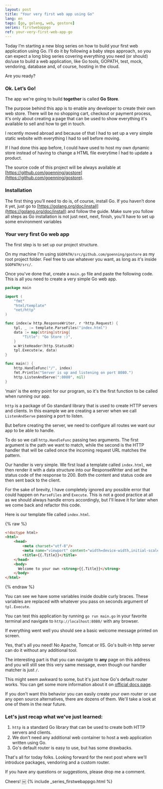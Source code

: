 ```yaml
---
layout: post
title: "Your very first web app using Go"
lang: en
tags: [go, golang, web, gostore]
series: firstwebappgo
ref: your-very-first-web-app-go
---
```


Today I’m starting a new blog series on how to build your first web application using Go. I’ll do it by following a baby steps approach, so you can expect a long blog series covering everything you need (or should) do/use to build a web application, like Go tools, GOPATH, test, mock, vendoring, database and, of course, hosting in the cloud.

Are you ready?

### Ok. Let’s Go!

The app we're going to build **together** is called **Go Store**. 

The purpose behind this app is to enable any developer to create their own web store. There will be no shopping cart, checkout or payment process, it's only about creating a page that can be used to show everything it's available to sell and how to get in touch.

I recently moved abroad and because of that I had to set up a very simple static website with everything I had to sell before moving. 

If I had done this app before, I could have used to host my own dynamic store instead of having to change a HTML file everytime I had to update a product.

The source code of this project will be always available at [https://github.com/goenning/gostore](https://github.com/goenning/gostore).

### Installation 

The first thing you’ll need to do is, of course, install Go. If you haven’t done it yet, just go to [https://golang.org/doc/install](https://golang.org/doc/install) and follow the guide. Make sure you follow all steps as Go installation is not just next, next, finish, you'll have to set up some environment variables

### Your very first Go web app 

The first step is to set up our project structure. 

On my machine I'm using `$GOPATH/src/github.com/goenning/gostore` as my root project folder. Feel free to use whatever you want, as long as it's inside `$GOPATH/src/`.

Once you've done that, create a `main.go` file and paste the following code. This is all you need to create a very simple Go web app. 

```go
package main

import (
	"fmt"
	"html/template"
	"net/http"
)

func index(w http.ResponseWriter, r *http.Request) {
	tpl, _ := template.ParseFiles("index.html")
	data := map[string]string{
		"Title": "Go Store :)",
	}
	w.WriteHeader(http.StatusOK)
	tpl.Execute(w, data)
}

func main() {
	http.HandleFunc("/", index)
	fmt.Println("Server is up and listening on port 8080.")
	http.ListenAndServe(":8080", nil)
}

````

‘main‘ is the entry point for our program, so it's the first function to be called when running our app.

`http` is a package of Go standard library that is used to create HTTP servers and clients. In this example we are creating a server when we call `ListenAndServe` passing a port to listen.

But before creating the server, we need to configure all routes we want our app to be able to handle. 

To do so we call `http.HandleFunc` passing two arguments. The first argument is the path we want to match, while the second is the HTTP handler that will be called once the incoming request URL matches the pattern.

Our handler is very simple. We first load a template called `index.html`, we then render it with a data structure into our ResponseWriter and set the status code of the response to 200. Both the content and status code are then sent back to the client.

For the sake of brevity, I have completely ignored any possible error that could happen on `ParseFiles` and `Execute`. This is not a good practice at all as we should always handle errors accordingly, but I'll leave it for later when we come back and refactor this code.

Here is our template file called `index.html`.

{% raw %}
```html
<!doctype html>
<html>
    <head>
        <meta charset="utf-8"/>
        <meta name="viewport" content="width=device-width,initial-scale=1">
        <title>{{.Title}}</title>
    </head>
    <body>
      Welcome to your own <strong>{{.Title}}</strong>
    </body>
</html>
```
{% endraw %}

You can see we have some variables inside double curly braces. These variables are replaced with whatever you pass on seconds argument of `tpl.Execute`.

You can test this application by running `go run main.go` in your favorite terminal and navigate to `http://localhost:8080/` with any browser. 

If everything went well you should see a basic welcome message printed on screen. 

Yes, that's all you need! No Apache, Tomcat or IIS. Go's built-in http server can do it without any additional tool.

The interesting part is that you can navigate to **any** page on this address and you will still see this very same message, even though our handler matcher is just `/`. 

This might seem awkward to some, but it's just how Go's default router works. You can get some more information about it on [official docs page](https://golang.org/src/net/http/server.go?s=57308:57433#L1890). 

If you don't want this behavior you can easily create your own router or use any open source alternatives, there are dozens of them. We'll take a look at one of them in the near future.

### Let's just recap what we've just learned:

1. `http` is a standard Go library that can be used to create both HTTP servers and clients.
2. We don't need any additional web container to host a web application written using Go.
3. Go's default router is easy to use, but has some drawbacks.

That's all for today folks. Looking forward for the next post where we'll introduce packages, vendoring and a custom router.

If you have any questions or suggestions, please drop me a comment.

Cheers!
￼
{% include _series_firstwebappgo.html %}
